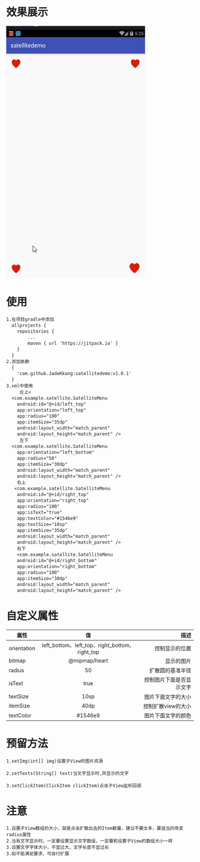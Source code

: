 # 效果展示
![](https://github.com/JadeKkang/satellitedemo/blob/master/image/state.gif)
# 使用
    1.在项目gradle中添加
      allprojects {
        repositories { 
            ...
            maven { url 'https://jitpack.io' }
        }
      } 
    2.添加依赖
      {
        'com.github.JadeKkang:satellitedemo:v1.0.1'
      }
    3.xml中使用
         左上<
      <com.example.satellite.SatelliteMenu
        android:id="@+id/left_top" 
        app:orientation="left_top" 
        app:radius="100"
        app:itemSize="35dp"
        android:layout_width="match_parent"
        android:layout_height="match_parent" /> 
         左下	
      <com.example.satellite.SatelliteMenu
        app:orientation="left_bottom"
        app:radius="50"
        app:itemSize="30dp"
        android:layout_width="match_parent" 
        android:layout_height="match_parent" />
        右上
       <com.example.satellite.SatelliteMenu
        android:id="@+id/right_top" 
        app:orientation="right_top" 
        app:radius="100"
        app:isText="true"
        app:textColor="#1546e9" 
        app:textSize="10sp"
        app:itemSize="35dp" 
        android:layout_width="match_parent" 
        android:layout_height="match_parent" />
        右下
        <com.example.satellite.SatelliteMenu 
        android:id="@+id/right_bottom"
        app:orientation="right_bottom"
        app:radius="100"
        app:itemSize="30dp" 
        android:layout_width="match_parent"
        android:layout_height="match_parent" /> 
# 自定义属性
| 属性 | 值 | 描述 | 
| ------------- |:-------------:| -----:| 
| orientation |left_bottom、left_top、right_bottom、right_top| 控制显示的位置 | 
| bitmap | @mipmap/heart | 显示的图片 | 
| radius | 50 | 扩散圆的基准半径 | 
| isText | true |控制图片下面是否显示文字 | 
| textSize | 10sp | 图片下面文字的大小 | 
| itemSize | 40dp | 控制扩散view的大小 | 
| textColor | #1546e9 | 图片下面文字的颜色| 

# 预留方法

	1.setImg(int[] img)设置子View的图片资源

	2.setTexts(String[] text)当文字显示时,所显示的文字

	3.setClickItem(ClickItem clickItem)点击子View监听回调
# 注意
    1.设置子View数组的大小，就是点击扩散出去的Item数量，建议不要太多，要适当的改变radius属性
    2.当有文字显示时，一定要设置显示文字数组，一定要和设置子View的数组大小一样
    3.设置文字字体大小，不宜过大，文字长度不宜过长
    3.如不能满足要求，可自行扩展

